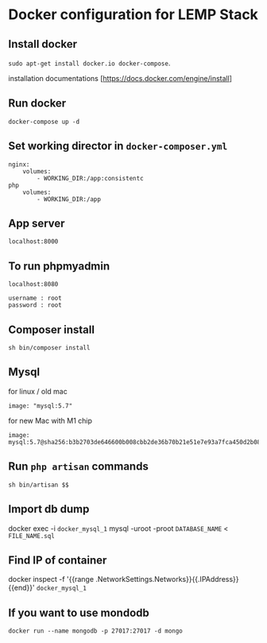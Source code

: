 # Docker configuration for LEMP Stack


## Install docker

`sudo apt-get install docker.io docker-compose`.

installation documentations [https://docs.docker.com/engine/install]

## Run docker

`docker-compose up -d`


## Set working director in `docker-composer.yml`

```
nginx:
    volumes:
        - WORKING_DIR:/app:consistentc
php
    volumes:
        - WORKING_DIR:/app
```


## App server

`localhost:8000`


## To run phpmyadmin

`localhost:8080`

```
username : root
password : root
```


## Composer install
`sh bin/composer install`



## Mysql
for linux / old mac 
```
image: "mysql:5.7" 
```

for new Mac with M1 chip
```
image: mysql:5.7@sha256:b3b2703de646600b008cbb2de36b70b21e51e7e93a7fca450d2b08151658b2dd
```


## Run `php artisan` commands
`sh bin/artisan $$`


## Import db dump
docker exec -i `docker_mysql_1` mysql -uroot -proot `DATABASE_NAME` < `FILE_NAME.sql`


## Find IP of container
docker inspect -f '{{range .NetworkSettings.Networks}}{{.IPAddress}}{{end}}' `docker_mysql_1`


## If you want to use mondodb
`docker run --name mongodb -p 27017:27017 -d mongo`